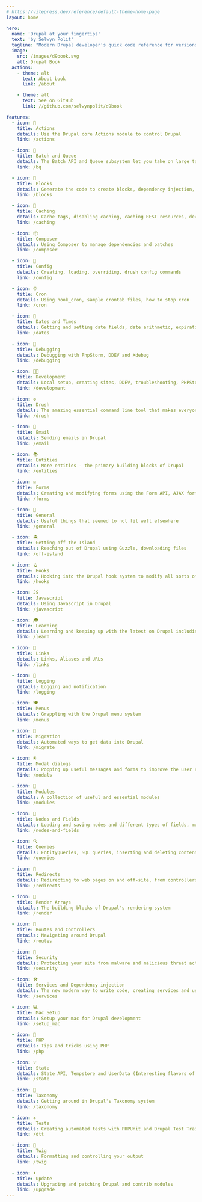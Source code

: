 ```yaml
---
# https://vitepress.dev/reference/default-theme-home-page
layout: home

hero:
  name: 'Drupal at your fingertips'
  text: 'by Selwyn Polit'
  tagline: "Modern Drupal developer's quick code reference for versions 9 and 10"
  image:
    src: /images/d9book.svg
    alt: Drupal Book
  actions:
    - theme: alt
      text: About book
      link: /about

    - theme: alt
      text: See on GitHub
      link: //github.com/selwynpolit/d9book

features:
  - icon: 🎯
    title: Actions
    details: Use the Drupal core Actions module to control Drupal
    link: /actions

  - icon: 🔢
    title: Batch and Queue
    details: The Batch API and Queue subsystem let you take on large tasks
    link: /bq

  - icon: 🧱
    title: Blocks
    details: Generate the code to create blocks, dependency injection, blocks with config forms, block permissions
    link: /blocks

  - icon: 💽
    title: Caching
    details: Cache tags, disabling caching, caching REST resources, development setup, various caching tips
    link: /caching

  - icon: 📦
    title: Composer
    details: Using Composer to manage dependencies and patches
    link: /composer

  - icon: 🧰
    title: Config
    details: Creating, loading, overriding, drush config commands
    link: /config

  - icon: ⏰
    title: Cron
    details: Using hook_cron, sample crontab files, how to stop cron
    link: /cron

  - icon: 📅
    title: Dates and Times
    details: Getting and setting date fields, date arithmetic, expiration, node creation and changed dates, Smart date module
    link: /dates

  - icon: 🐞
    title: Debugging
    details: Debugging with PhpStorm, DDEV and Xdebug
    link: /debugging

  - icon: 👩‍💻
    title: Development
    details: Local setup, creating sites, DDEV, troubleshooting, PHPStorm setup, Xdebug setup, Twig debugging
    link: /development

  - icon: ⚙️
    title: Drush
    details: The amazing essential command line tool that makes everyone\'s life so much better
    link: /drush

  - icon: 📧
    title: Email
    details: Sending emails in Drupal
    link: /email

  - icon: 📚
    title: Entities
    details: More entities - the primary building blocks of Drupal
    link: /entities

  - icon: ☑️
    title: Forms
    details: Creating and modifying forms using the Form API, AJAX forms, modals
    link: /forms

  - icon: 📖
    title: General
    details: Useful things that seemed to not fit well elsewhere
    link: /general

  - icon: 🏝
    title: Getting off the Island
    details: Reaching out of Drupal using Guzzle, downloading files
    link: /off-island

  - icon: 🪝
    title: Hooks
    details: Hooking into the Drupal hook system to modify all sorts of things on the fly
    link: /hooks

  - icon: JS
    title: Javascript
    details: Using Javascript in Drupal
    link: /javascript

  - icon: 🎓
    title: Learning
    details: Learning and keeping up with the latest on Drupal including podcasts, books and blogs
    link: /learn

  - icon: 🔗
    title: Links
    details: Links, Aliases and URLs
    link: /links

  - icon: 📝
    title: Logging
    details: Logging and notification
    link: /logging

  - icon: 🍽️
    title: Menus
    details: Grappling with the Drupal menu system
    link: /menus

  - icon: 🦅
    title: Migration
    details: Automated ways to get data into Drupal
    link: /migrate

  - icon: 🖲️
    title: Modal dialogs
    details: Popping up useful messages and forms to improve the user experience
    link: /modals

  - icon: 🧩
    title: Modules
    details: A collection of useful and essential modules
    link: /modules

  - icon: 🌳
    title: Nodes and Fields
    details: Loading and saving nodes and different types of fields, multivalue field magic, link fields, entity reference fields, url fields, storing JSON data into text fields, paragraphs, great cheat sheets
    link: /nodes-and-fields

  - icon: 🔍
    title: Queries
    details: EntityQueries, SQL queries, inserting and deleting content
    link: /queries

  - icon: 🔀
    title: Redirects
    details: Redirecting to web pages on and off-site, from controllers, forms and more.
    link: /redirects

  - icon: 🔲
    title: Render Arrays
    details: The building blocks of Drupal's rendering system
    link: /render

  - icon: 🚦
    title: Routes and Controllers
    details: Navigating around Drupal 
    link: /routes

  - icon: 🔐
    title: Security
    details: Protecting your site from malware and malicious threat actors
    link: /security

  - icon: 🛠️
    title: Services and Dependency injection
    details: The new modern way to write code, creating services and using D.I. in controllers, drush commands
    link: /services

  - icon: 💻
    title: Mac Setup
    details: Setup your mac for Drupal development
    link: /setup_mac

  - icon: 📑
    title: PHP
    details: Tips and tricks using PHP
    link: /php

  - icon: 💡
    title: State
    details: State API, Tempstore and UserData (Interesting flavors of storage)
    link: /state

  - icon: 📑
    title: Taxonomy
    details: Getting around in Drupal's Taxonomy system
    link: /taxonomy

  - icon: ♻️
    title: Tests
    details: Creating automated tests with PHPUnit and Drupal Test Traits
    link: /dtt

  - icon: 🌿
    title: Twig
    details: Formatting and controlling your output
    link: /twig

  - icon: ⬆️
    title: Update
    details: Upgrading and patching Drupal and contrib modules
    link: /upgrade
---
```


